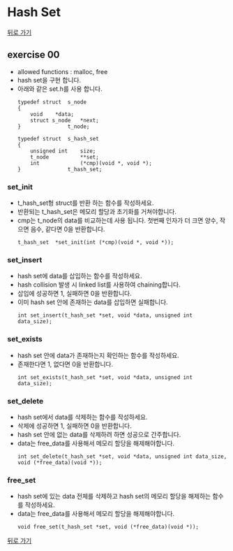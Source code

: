# Hash Set

[뒤로 가기](..)

## exercise 00
- allowed functions : malloc, free
- hash set을 구현 합니다.
- 아래와 같은 set.h를 사용 합니다.
	```
	typedef struct	s_node
	{
		void	*data;
		struct s_node	*next;
	}				t_node;

	typedef struct	s_hash_set
	{
		unsigned int	size;
		t_node			**set;
		int				(*cmp)(void *, void *);
	}				t_hash_set;
	```

### set_init
- t_hash_set형 struct를 반환 하는 함수를 작성하세요.
- 반환되는 t_hash_set은 메모리 할당과 초기화를 거쳐야합니다.
- cmp는 t_node의 data를 비교하는데 사용 됩니다. 첫번째 인자가 더 크면 양수, 작으면 음수, 같다면 0을 반환합니다.
	```
	t_hash_set	*set_init(int (*cmp)(void *, void *));
	```

### set_insert
- hash set에 data를 삽입하는 함수를 작성하세요.
- hash collision 발생 시 linked list를 사용하여 chaining합니다.
- 삽입에 성공하면 1, 실패하면 0을 반환합니다.
- 이미 hash set 안에 존재하는 data를 삽입하면 실패합니다.
	```
	int set_insert(t_hash_set *set, void *data, unsigned int data_size);
	```

### set_exists
- hash set 안에 data가 존재하는지 확인하는 함수를 작성하세요.
- 존재한다면 1, 없다면 0을 반환합니다.
	```
	int set_exists(t_hash_set *set, void *data, unsigned int data_size);
	```

### set_delete
- hash set에서 data를 삭제하는 함수를 작성하세요.
- 삭제에 성공하면 1, 실패하면 0을 반환합니다.
- hash set 안에 없는 data를 삭제하려 하면 성공으로 간주합니다.
- data는 free_data를 사용해서 메모리 할당을 해제해야합니다.
	```
	int set_delete(t_hash_set *set, void *data, unsigned int data_size, void (*free_data)(void *));
	```

### free_set
- hash set에 있는 data 전체를 삭제하고 hash set의 메모리 할당을 해제하는 함수를 작성하세요.
- data는 free_data를 사용해서 메모리 할당을 해제해야합니다.
	```
	void free_set(t_hash_set *set, void (*free_data)(void *));
	```


[뒤로 가기](..)

